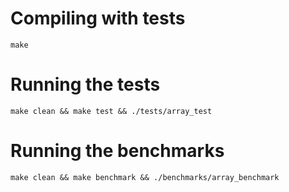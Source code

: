 # Compiling with tests

`make`

# Running the tests

`make clean && make test && ./tests/array_test`

# Running the benchmarks

`make clean && make benchmark && ./benchmarks/array_benchmark`
